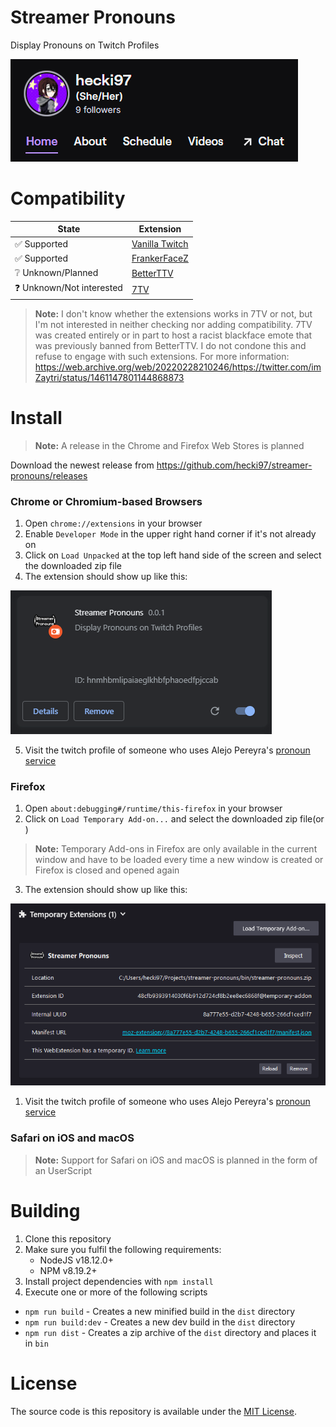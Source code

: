 # Streamer Pronouns

Display Pronouns on Twitch Profiles 

![Screen capture of hecki97's twitch profile with pronouns injected under the user name](doc/pronouns-injected-in-twitch-profile.png)

# Compatibility

| State                      | Extension                                    |
| ---                        | ---                                          |
| ✅ Supported              | [Vanilla Twitch](https://www.twitch.tv)      |
| ✅ Supported              | [FrankerFaceZ](https://www.frankerfacez.com) |
| ❔ Unknown/Planned        | [BetterTTV](https://betterttv.com)           |
| ❓ Unknown/Not interested | [7TV](https://7tv.app)                       |

> **Note:** I don't know whether the extensions works in 7TV or not, but I'm not interested in neither checking nor adding compatibility. 7TV was created entirely or in part to host a racist blackface emote that was previously banned from BetterTTV. I do not condone this and refuse to engage with such extensions. For more information: https://web.archive.org/web/20220228210246/https://twitter.com/imZaytri/status/1461147801144868873

# Install

> **Note:** A release in the Chrome and Firefox Web Stores is planned

Download the newest release from https://github.com/hecki97/streamer-pronouns/releases

### Chrome or Chromium-based Browsers

1. Open `chrome://extensions` in your browser
2. Enable `Developer Mode` in the upper right hand corner if it's not already on 
3. Click on `Load Unpacked` at the top left hand side of the screen and select the downloaded zip file
4. The extension should show up like this:

![Screen capture showing the loaded unpacked extension in the Chrome extension screen](doc/unpacked-extension-chrome.png)

5. Visit the twitch profile of someone who uses Alejo Pereyra's [pronoun service](https://pronouns.alejo.io/)

### Firefox

1. Open `about:debugging#/runtime/this-firefox` in your browser
2. Click on `Load Temporary Add-on...` and select the downloaded zip file(or )

> **Note:** Temporary Add-ons in Firefox are only available in the current window and have to be loaded every time a new window is created or Firefox is closed and opened again

3. The extension should show up like this:

![Screen capture showing the loaded temporary Add-On in the 'This Firefox' screen ](doc/unpacked-extension-firefox.png)

1. Visit the twitch profile of someone who uses Alejo Pereyra's [pronoun service](https://pronouns.alejo.io/)

### Safari on iOS and macOS

> **Note:** Support for Safari on iOS and macOS is planned in the form of an UserScript

# Building

1. Clone this repository
2. Make sure you fulfil the following requirements:
   - NodeJS v18.12.0+
   - NPM v8.19.2+
3. Install project dependencies with `npm install`
4. Execute one or more of the following scripts

- `npm run build` - Creates a new minified build in the `dist` directory
- `npm run build:dev` - Creates a new dev build in the `dist` directory
- `npm run dist` - Creates a zip archive of the `dist` directory and places it in `bin`

# License
The source code is this repository is available under the [MIT License](LICENSE).